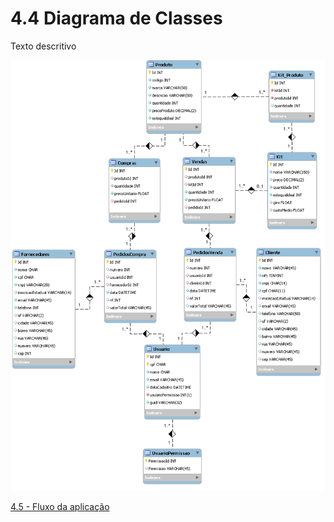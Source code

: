 
# 4.4 Diagrama de Classes
Texto descritivo

![DiagramaEntidadeRelacionamento](images/database/entidade-relacionamento.png)

[4.5 - Fluxo da aplicação](4.5-Projeto.md)